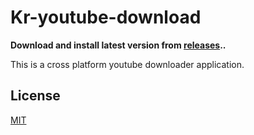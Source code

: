 # Kr-youtube-download

**Download and install latest version from [releases](https://github.com/TulshiDas39/kr-youtube-downloader/releases)..**

This is a cross platform youtube downloader application.


## License

[MIT](LICENSE)

